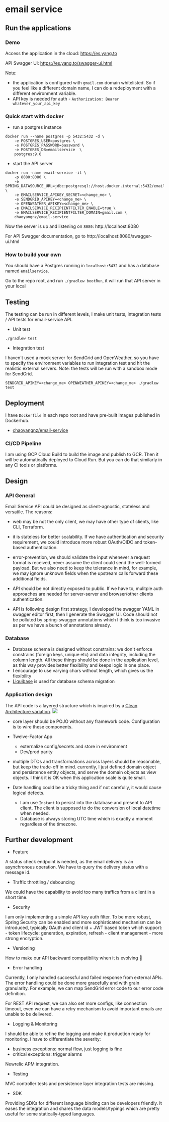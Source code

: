 # email service

## Run the applications

### Demo

Access the application in the cloud: https://es.yang.to 

API Swagger UI: https://es.yang.to/swagger-ui.html

Note:
- the application is configured with `gmail.com` domain whitelisted.
So if you feel like a different domain name, I can do a redeployment with a different environment variable. 
- API key is needed for auth - `Authorization: Bearer whatever_your_api_key` 

### Quick start with docker

- run a postgres instance

```
docker run --name postgres -p 5432:5432 -d \
    -e POSTGRES_USER=postgres \
    -e POSTGRES_PASSWORD=password \
    -e POSTGRES_DB=emailservice  \
    postgres:9.6
```

- start the API server
```
docker run -name email-service -it \
    -p 8080:8080 \
    -e SPRING_DATASOURCE_URL=jdbc:postgresql://host.docker.internal:5432/emailservice \
    -e EMAILSERVICE_APIKEY_SECRET=<change_me> \
    -e SENDGRID_APIKEY=<change_me> \
    -e OPENWEATHER_APIKEY=<change_me> \
    -e EMAILSERVICE_RECIPIENTFILTER_ENABLE=true \
    -e EMAILSERVICE_RECIPIENTFILTER_DOMAIN=gmail.com \
    chaoyangnz/email-service
```

Now the server is up and listening on `8080`: http://localhost:8080

For API Swagger documentation, go to http://localhost:8080/swagger-ui.html


### How to build your own

You should have a Postgres running in `localhost:5432` and has a database named `emailservice`.

Go to the repo root, and run `./gradlew bootRun`, it will run that API server in your local


## Testing

The testing can be run in different levels, I make unit tests, integration tests / API tests for email-service API.

- Unit test

```
./gradlew test
```

- Integration test

I haven't used a mock server for SendGrid and OpenWeather, so you have to specify the environment variables to run integration test and hit the realistic external servers.
Note: the tests will be run with a sandbox mode for SendGrid.

```
SENDGRID_APIKEY=<change_me> OPENWEATHER_APIKEY=<change_me> ./gradlew test
```

## Deployment

I have `Dockerfile` in each repo root and have pre-built images published in Dockerhub.

- [chaoyangnz/email-service](https://hub.docker.com/repository/docker/chaoyangnz/email-service)

### CI/CD Pipeline

I am using GCP Cloud Build to build the image and publish to GCR.
Then it will be automatically deployed to Cloud Run.
But you can do that similarly in any CI tools or platforms.

## Design

### API General

Email Service API could be designed as client-agnostic, stateless and versatile. The reasons:
- web may be not the only client, we may have other type of clients, like CLI, Terraform.
- it is stateless for better scalability. If we have authentication and security requirement, we could introduce more robust OAuth/OIDC and token-based authentication.
- error-prevention, we should validate the input whenever a request format is received, never assume the client could send the well-formed payload. But we also need to keep the
tolerance in mind, for example, we may ignore unknown fields when the upstream calls forward these additional fields. 
- API should be not directly exposed to public. If we have to, mulitple auth approaches are needed for server-server and browser/other clients authentication.

- API is following design first strategy, I developed the swagger YAML in swagger editor first, then I generate the Swagger UI. Code should not be
polluted by spring-swagger annotations which I think is too invasive as per we have a bunch of annotations already.

### Database

- Database schema is designed without constrains: we don't enforce constrains (foreign keys, unique etc) and data integrity, including the column length. All these things 
should be done in the application level, as this way provides better flexibility and keeps logic in one place.
- I encourage to use varying chars without length, which gives us the flexibility
- [Liquibase](https://www.liquibase.org) is used for database schema migration

### Application design

The API code is a layered structure which is inspired by a [Clean Architecture variation](https://github.com/mattia-battiston/clean-architecture-example).
![](https://github.com/mattia-battiston/clean-architecture-example/raw/master/docs/images/clean-architecture-diagram-1.png)

- core layer should be POJO without any framework code. Configuration is to wire these components.

- Twelve-Factor App
    - externalize config/secrets and store in environment
    - Dev/prod parity
    
- multiple DTOs and transformations across layers should be reasonable, but keep the trade-off in mind. currently, I just defined domain object and persistence
entity objects, and serve the domain objects as view objects. I think it is OK when this application scale is quite small.

- Date handling could be a tricky thing and if not carefully, it would cause logical defects. 
    - I am use `Instant` to persist into the database and present to API client. The client is supposed to do the conversion of local datetime when needed.
    - Database is always storing UTC time which is exactly a moment regardless of the timezone.
    
## Further development

- Feature

A status check endpoint is needed, as the email delivery is an asynchronous operation. We have to query the delivery status with a message id.

- Traffic throttling / debouncing

We could have the capability to avoid too many traffics from a client in a short time.

- Security

I am only implementing a simple API key auth filter. To be more robust, Spring  Security can be enabled and 
more sophisticated mechanism can be introduced, typically OAuth and client id + JWT based token which support:
    - token lifecycle: generation, expiration, refresh
    - client management
    - more strong encryption.
    
- Versioning

How to make our API backward compatibility when it is evolving 🤔
    
- Error handling

Currently, I only handled successful and failed response from external APIs. The error
handling could be done more gracefully and with grain granularity. For example, we can map SendGrid error code
to our error code definition.

For REST API request, we can also set more configs, like connection timeout, even we can have a retry mechanism to avoid
important emails are unable to be delivered.

- Logging & Monitoring

I should be able to refine the logging and make it production ready for monitoring.
I have to differentiate the severity:
- business exceptions: normal flow, just logging is fine
- critical exceptions: trigger alarms

Newrelic APM integration.

- Testing

MVC controller tests and persistence layer integration tests are missing.

- SDK

Providing SDKs for different language binding can be developers friendly. It eases the integration and shares the data models/typings which are pretty useful for some statically-typed languages.
